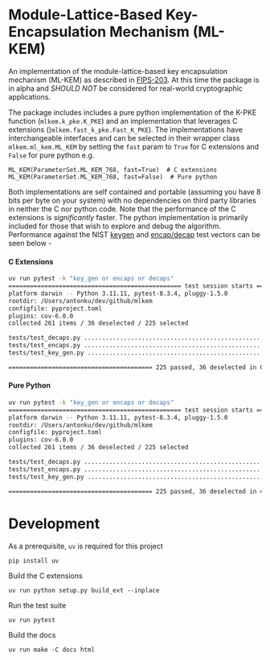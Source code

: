 # Module-Lattice-Based Key-Encapsulation Mechanism (ML-KEM)
An implementation of the module-lattice-based key encapsulation mechanism (ML-KEM)
as described in [FIPS-203](https://nvlpubs.nist.gov/nistpubs/FIPS/NIST.FIPS.203.pdf).
At this time the package is in alpha and _SHOULD NOT_ be considered for real-world
cryptographic applications.

The package includes includes a pure python implementation of the K-PKE function
(`mlkem.k_pke.K_PKE`) and an implementation that leverages C extensions
()`mlkem.fast_k_pke.Fast_K_PKE`). The implementations have interchangeable interfaces
and can be selected in their wrapper class `mlkem.ml_kem.ML_KEM` by setting the
`fast` param to `True` for C extensions and `False` for pure python e.g.

    ML_KEM(ParameterSet.ML_KEM_768, fast=True)  # C extensions
    ML_KEM(ParameterSet.ML_KEM_768, fast=False)  # Pure python

Both implementations are self contained and portable (assuming you have 8 bits per byte
on your system) with no dependencies on third party libraries in neither the C nor python
code. Note that the performance of the C extensions is _significantly_ faster. The python
implementation is primarily included for those that wish to explore and debug the algorithm.
Performance against the NIST
[keygen](https://github.com/usnistgov/ACVP-Server/tree/master/gen-val/json-files/ML-KEM-keyGen-FIPS203) and
[encap/decap](https://github.com/usnistgov/ACVP-Server/tree/master/gen-val/json-files/ML-KEM-encapDecap-FIPS203)
test vectors can be seen below -

#### C Extensions
```bash
uv run pytest -k "key_gen or encaps or decaps"
================================================ test session starts ================================================
platform darwin -- Python 3.11.11, pytest-8.3.4, pluggy-1.5.0
rootdir: /Users/antonku/dev/github/mlkem
configfile: pyproject.toml
plugins: cov-6.0.0
collected 261 items / 36 deselected / 225 selected

tests/test_decaps.py ...........................................................................              [ 33%]
tests/test_encaps.py ...........................................................................              [ 66%]
tests/test_key_gen.py ...........................................................................             [100%]

======================================== 225 passed, 36 deselected in 0.23s =========================================
```

#### Pure Python
```bash
uv run pytest -k "key_gen or encaps or decaps"                                                              1 ↵
================================================ test session starts ================================================
platform darwin -- Python 3.11.11, pytest-8.3.4, pluggy-1.5.0
rootdir: /Users/antonku/dev/github/mlkem
configfile: pyproject.toml
plugins: cov-6.0.0
collected 261 items / 36 deselected / 225 selected

tests/test_decaps.py ...........................................................................              [ 33%]
tests/test_encaps.py ...........................................................................              [ 66%]
tests/test_key_gen.py ...........................................................................             [100%]

======================================== 225 passed, 36 deselected in 4.42s =========================================
```

# Development

As a prerequisite, `uv` is required for this project

    pip install uv

Build the C extensions

    uv run python setup.py build_ext --inplace

Run the test suite

    uv run pytest

Build the docs

    uv run make -C docs html
